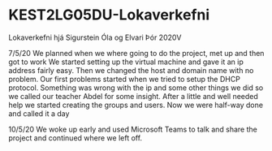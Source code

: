 # KEST2LG05DU-Lokaverkefni
Lokaverkefni hjá Sigurstein Óla og Elvari Þór 2020V


7/5/20
We planned when we where going to do the project, met up and then got to work
We started setting up the virtual machine and gave it an ip address fairly easy.
Then we changed the host and domain name with no problem.
Our first problems started when we tried to setup the DHCP protocol. 
Something was wrong with the ip and some other things we did so we called our teacher Abdel for some insight.
After a little and well needed help we started creating the groups and users.
Now we were half-way done and called it a day

10/5/20
We woke up early and used Microsoft Teams to talk and share the project and continued where we left off.
